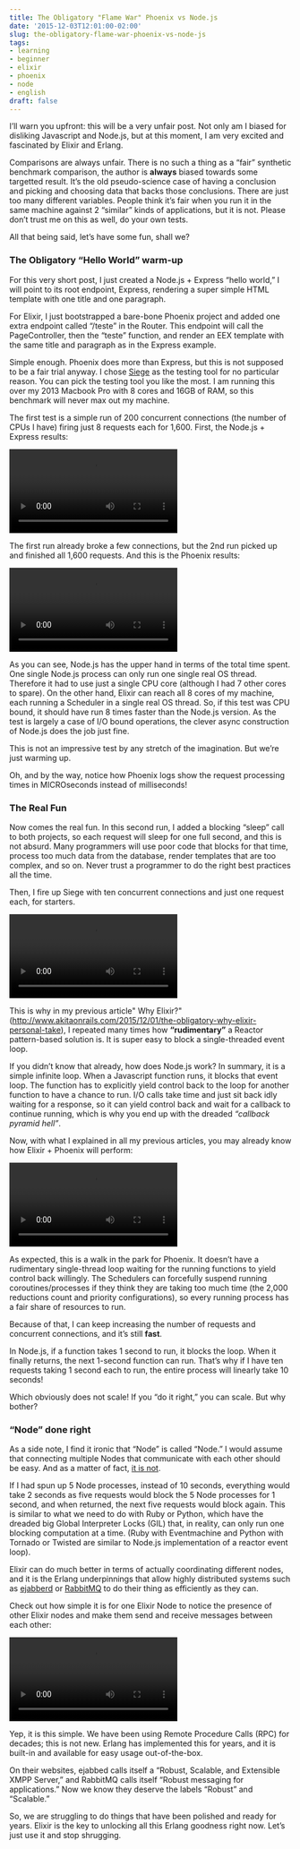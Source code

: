 ```yaml
---
title: The Obligatory "Flame War" Phoenix vs Node.js
date: '2015-12-03T12:01:00-02:00'
slug: the-obligatory-flame-war-phoenix-vs-node-js
tags:
- learning
- beginner
- elixir
- phoenix
- node
- english
draft: false
---
```


I’ll warn you upfront: this will be a very unfair post. Not only am I biased for disliking Javascript and Node.js, but at this moment, I am very excited and fascinated by Elixir and Erlang.

Comparisons are always unfair. There is no such a thing as a “fair” synthetic benchmark comparison, the author is **always** biased towards some targetted result. It’s the old pseudo-science case of having a conclusion and picking and choosing data that backs those conclusions. There are just too many different variables. People think it’s fair when you run it in the same machine against 2 “similar” kinds of applications, but it is not. Please don’t trust me on this as well, do your own tests.

All that being said, let’s have some fun, shall we?


### The Obligatory “Hello World” warm-up

For this very short post, I just created a Node.js + Express “hello world,” I will point to its root endpoint, Express, rendering a super simple HTML template with one title and one paragraph.

For Elixir, I just bootstrapped a bare-bone Phoenix project and added one extra endpoint called “/teste” in the Router. This endpoint will call the PageController, then the “teste” function, and render an EEX template with the same title and paragraph as in the Express example.

Simple enough. Phoenix does more than Express, but this is not supposed to be a fair trial anyway. I chose [Siege](https://www.joedog.org/siege-home/) as the testing tool for no particular reason. You can pick the testing tool you like the most. I am running this over my 2013 Macbook Pro with 8 cores and 16GB of RAM, so this benchmark will never max out my machine.

The first test is a simple run of 200 concurrent connections (the number of CPUs I have) firing just 8 requests each for 1,600. First, the Node.js + Express results:

<video controls>
<source src="https://s3.us-east-2.amazonaws.com/blip.tv/Elixir/Node+8+x+200.mp4">
Your browser does not support the video tag. [Direct Link](https://s3.us-east-2.amazonaws.com/blip.tv/Elixir/Node+8+x+200.mp4)
</source></video>

The first run already broke a few connections, but the 2nd run picked up and finished all 1,600 requests. And this is the Phoenix results:

<video controls>
<source src="https://s3.us-east-2.amazonaws.com/blip.tv/Elixir/Phoenix+8+x+200.mp4">
Your browser does not support the video tag. [Direct Link](https://s3.us-east-2.amazonaws.com/blip.tv/Elixir/Phoenix+8+x+200.mp4)
</source></video>

As you can see, Node.js has the upper hand in terms of the total time spent. One single Node.js process can only run one single real OS thread. Therefore it had to use just a single CPU core (although I had 7 other cores to spare). On the other hand, Elixir can reach all 8 cores of my machine, each running a Scheduler in a single real OS thread. So, if this test was CPU bound, it should have run 8 times faster than the Node.js version. As the test is largely a case of I/O bound operations, the clever async construction of Node.js does the job just fine.

This is not an impressive test by any stretch of the imagination. But we’re just warming up.

Oh, and by the way, notice how Phoenix logs show the request processing times in MICROseconds instead of milliseconds!

### The Real Fun

Now comes the real fun. In this second run, I added a blocking “sleep” call to both projects, so each request will sleep for one full second, and this is not absurd. Many programmers will use poor code that blocks for that time, process too much data from the database, render templates that are too complex, and so on. Never trust a programmer to do the right best practices all the time.

Then, I fire up Siege with ten concurrent connections and just one request each, for starters.

<video controls>
<source src="https://s3.us-east-2.amazonaws.com/blip.tv/Elixir/Node+1+x+10+Sleep.mp4">
Your browser does not support the video tag. [Direct Link](https://s3.us-east-2.amazonaws.com/blip.tv/Elixir/Node+1+x+10+Sleep.mp4)
</source></video>

This is why in my previous article" Why Elixir?" (http://www.akitaonrails.com/2015/12/01/the-obligatory-why-elixir-personal-take), I repeated many times how **“rudimentary”** a Reactor pattern-based solution is. It is super easy to block a single-threaded event loop.

If you didn’t know that already, how does Node.js work? In summary, it is a simple infinite loop. When a Javascript function runs, it blocks that event loop. The function has to explicitly yield control back to the loop for another function to have a chance to run. I/O calls take time and just sit back idly waiting for a response, so it can yield control back and wait for a callback to continue running, which is why you end up with the dreaded _“callback pyramid hell”_.

Now, with what I explained in all my previous articles, you may already know how Elixir + Phoenix will perform:

<video controls>
<source src="https://s3.us-east-2.amazonaws.com/blip.tv/Elixir/Phoenix+2+x+400+-+Sleep.mp4">
Your browser does not support the video tag. [Direct Link](https://s3.us-east-2.amazonaws.com/blip.tv/Elixir/Phoenix+2+x+400+-+Sleep.mp4)
</source></video>

As expected, this is a walk in the park for Phoenix. It doesn’t have a rudimentary single-thread loop waiting for the running functions to yield control back willingly. The Schedulers can forcefully suspend running coroutines/processes if they think they are taking too much time (the 2,000 reductions count and priority configurations), so every running process has a fair share of resources to run.

Because of that, I can keep increasing the number of requests and concurrent connections, and it’s still **fast**.

In Node.js, if a function takes 1 second to run, it blocks the loop. When it finally returns, the next 1-second function can run. That’s why if I have ten requests taking 1 second each to run, the entire process will linearly take 10 seconds!

Which obviously does not scale! If you “do it right,” you can scale. But why bother?

### “Node” done right

As a side note, I find it ironic that “Node” is called “Node.” I would assume that connecting multiple Nodes that communicate with each other should be easy. And as a matter of fact, [it is not](http://www.sitepoint.com/how-to-create-a-node-js-cluster-for-speeding-up-your-apps/).

If I had spun up 5 Node processes, instead of 10 seconds, everything would take 2 seconds as five requests would block the 5 Node processes for 1 second, and when returned, the next five requests would block again. This is similar to what we need to do with Ruby or Python, which have the dreaded big Global Interpreter Locks (GIL) that, in reality, can only run one blocking computation at a time. (Ruby with Eventmachine and Python with Tornado or Twisted are similar to Node.js implementation of a reactor event loop).

Elixir can do much better in terms of actually coordinating different nodes, and it is the Erlang underpinnings that allow highly distributed systems such as [ejabberd](https://www.ejabberd.im/) or [RabbitMQ](https://www.rabbitmq.com/) to do their thing as efficiently as they can.

Check out how simple it is for one Elixir Node to notice the presence of other Elixir nodes and make them send and receive messages between each other:

<video controls>
<source src="https://s3.us-east-2.amazonaws.com/blip.tv/Elixir/7+-+Nodes.mp4">
Your browser does not support the video tag. [Direct Link](https://s3.us-east-2.amazonaws.com/blip.tv/Elixir/7+-+Nodes.mp4)
</source></video>

Yep, it is this simple. We have been using Remote Procedure Calls (RPC) for decades; this is not new. Erlang has implemented this for years, and it is built-in and available for easy usage out-of-the-box.

On their websites, ejabbed calls itself a “Robust, Scalable, and Extensible XMPP Server,” and RabbitMQ calls itself “Robust messaging for applications.” Now we know they deserve the labels “Robust” and “Scalable.”

So, we are struggling to do things that have been polished and ready for years. Elixir is the key to unlocking all this Erlang goodness right now. Let’s just use it and stop shrugging.

